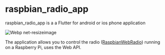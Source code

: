 
# raspbian_radio_app

raspbian_radio_app is a a Flutter for android or ios phone application 

![Webp net-resizeimage](https://user-images.githubusercontent.com/27755739/125517108-ecb85367-8ab9-48fb-b9fe-9ba5a60b9882.jpg)

The application allows you to control the radio ([RaspbianWebRadio](https://github.com/paneee/RaspbianWebRadio)) running on a Raspberry Pi, uses the Web API.
